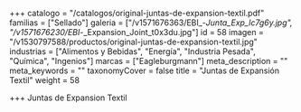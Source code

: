+++
catalogo = "/catalogos/original-juntas-de-expansion-textil.pdf"
familias = ["Sellado"]
galeria = ["/v1571676363/EBI_-_Junta_Exp_lc7g6y.jpg", "/v1571676230/EBI_-_Expansion_Joint_t0x3du.jpg"]
id = 58
imagen = "/v1530797588/productos/original-juntas-de-expansion-textil.jpg"
industrias = ["Alimentos y Bebidas", "Energía", "Industria Pesada", "Química", "Ingenios"]
marcas = ["Eagleburgmann"]
meta_description = ""
meta_keywords = ""
taxonomyCover = false
title = "Juntas de Expansión Textil"
weight = 58

+++
Juntas de Expansion Textil  